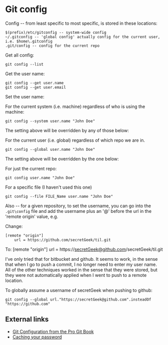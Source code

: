 # Git config

Config -- from least specific to most specific, is stored in these locations:

    $(prefix)/etc/gitconfig -- system-wide config
    ~/.gitconfig -- 'global config' actually config for the current user, i.e. $home\.gitconfig
    .git/config -- config for the current repo

Get all config:

    git config --list    
    
Get the user name:

    git config --get user.name
    git config --get user.email    

Set the user name:

For the current system (i.e. machine) regardless of who is using the machine:    

    git config --system user.name "John Doe"

The setting above will be overridden by any of those below:
    
For the current user (i.e. global) regardless of which repo we are in.
    
    git config --global user.name "John Doe"

The setting above will be overridden by the one below:
    
For just the current repo:

    git config user.name "John Doe"


For a specific file (I haven't used this one)
    
    git config --file FILE_Name user.name "John Doe"


Also -- for a given repository, to set the username, you can go into the `.git\config` file and add the username plus an '@' before the url in the 'remote origin' value, e.g.

Change: 

    [remote "origin"]
        url = https://github.com/secretGeek/til.git

To:
    [remote "origin"]
        url = https://secretGeek@github.com/secretGeek/til.git

I've only tried that for bitbucket and github. It seems to work, in the sense that when I go to push a commit, I no longer need to enter my user name. All of the other techniques worked in the sense that they were stored, but they were not automatically applied when I went to push to a remote location.

To globally assume a username of secretGeek when pushing to github:

    git config --global url."https://secretGeek@github.com".insteadOf "https://github.com"

## External links

 * [Git Configuration from the Pro Git Book](https://git-scm.com/book/en/v2/Customizing-Git-Git-Configuration)
 * [Caching your password](https://help.github.com/articles/caching-your-github-password-in-git/#platform-linux)
 